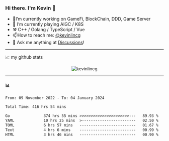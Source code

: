 ### Hi there. I'm Kevin 👋

- 🔭I’m currently working on GameFi, BlockChain, DDD, Game Server
- 🌱 I’m currently playing AIGC / K8S
-   :hammer_and_pick: C++ / Golang / TypeScript / Vue
- 📫How to reach me: [@kevinlincg](https://twitter.com/kevinlincg) 
-   :thought_balloon: Ask me anything at [Discussions](https://github.com/kevinlincg/kevinlincg/discussions/new)!

---

📈 my github stats

<p align="center"> <img src="https://github-readme-stats-ouuan.vercel.app/api?username=kevinlincg&theme=dark&show_icons=true&count_private=true" alt="kevinlincg" />

---

#### :bar_chart: 

<!--START_SECTION:waka-->

```txt
From: 09 November 2022 - To: 04 January 2024

Total Time: 416 hrs 54 mins

Go               374 hrs 55 mins >>>>>>>>>>>>>>>>>>>>>>---   89.93 %
YAML             10 hrs 25 mins  >------------------------   02.50 %
TOML             6 hrs 57 mins   -------------------------   01.67 %
Text             4 hrs 6 mins    -------------------------   00.99 %
HTML             3 hrs 46 mins   -------------------------   00.90 %
```

<!--END_SECTION:waka-->
